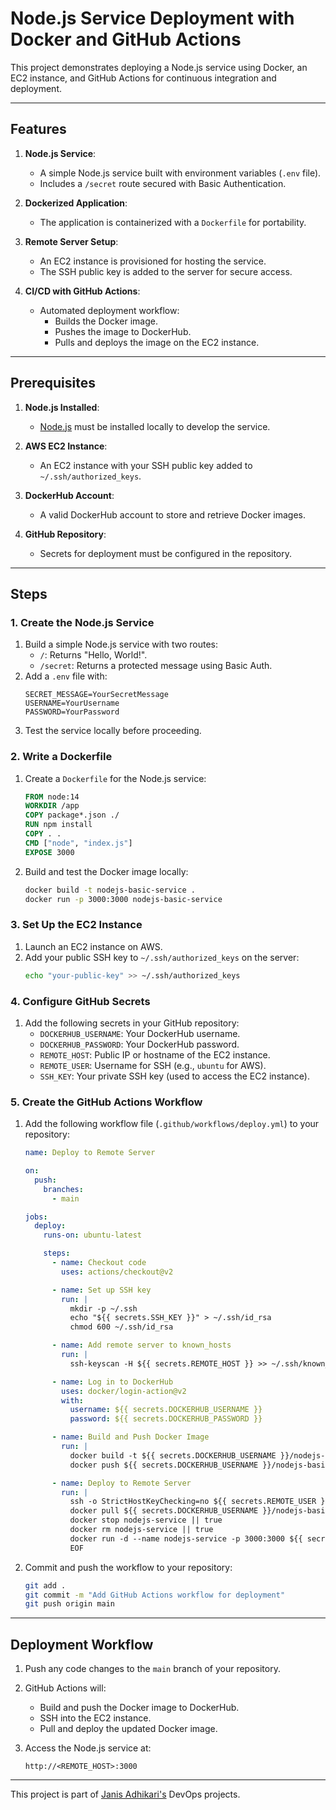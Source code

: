
# Node.js Service Deployment with Docker and GitHub Actions

This project demonstrates deploying a Node.js service using Docker, an EC2 instance, and GitHub Actions for continuous integration and deployment.

---

## Features

1. **Node.js Service**:
   - A simple Node.js service built with environment variables (`.env` file).
   - Includes a `/secret` route secured with Basic Authentication.

2. **Dockerized Application**:
   - The application is containerized with a `Dockerfile` for portability.

3. **Remote Server Setup**:
   - An EC2 instance is provisioned for hosting the service.
   - The SSH public key is added to the server for secure access.

4. **CI/CD with GitHub Actions**:
   - Automated deployment workflow:
     - Builds the Docker image.
     - Pushes the image to DockerHub.
     - Pulls and deploys the image on the EC2 instance.

---

## Prerequisites

1. **Node.js Installed**:
   - [Node.js](https://nodejs.org/) must be installed locally to develop the service.

2. **AWS EC2 Instance**:
   - An EC2 instance with your SSH public key added to `~/.ssh/authorized_keys`.

3. **DockerHub Account**:
   - A valid DockerHub account to store and retrieve Docker images.

4. **GitHub Repository**:
   - Secrets for deployment must be configured in the repository.

---

## Steps

### 1. Create the Node.js Service

1. Build a simple Node.js service with two routes:
   - `/`: Returns "Hello, World!".
   - `/secret`: Returns a protected message using Basic Auth.
2. Add a `.env` file with:
   ```env
   SECRET_MESSAGE=YourSecretMessage
   USERNAME=YourUsername
   PASSWORD=YourPassword
   ```
3. Test the service locally before proceeding.

### 2. Write a Dockerfile

1. Create a `Dockerfile` for the Node.js service:
   ```dockerfile
   FROM node:14
   WORKDIR /app
   COPY package*.json ./
   RUN npm install
   COPY . .
   CMD ["node", "index.js"]
   EXPOSE 3000
   ```
2. Build and test the Docker image locally:
   ```bash
   docker build -t nodejs-basic-service .
   docker run -p 3000:3000 nodejs-basic-service
   ```

### 3. Set Up the EC2 Instance

1. Launch an EC2 instance on AWS.
2. Add your public SSH key to `~/.ssh/authorized_keys` on the server:
   ```bash
   echo "your-public-key" >> ~/.ssh/authorized_keys
   ```

### 4. Configure GitHub Secrets

1. Add the following secrets in your GitHub repository:
   - `DOCKERHUB_USERNAME`: Your DockerHub username.
   - `DOCKERHUB_PASSWORD`: Your DockerHub password.
   - `REMOTE_HOST`: Public IP or hostname of the EC2 instance.
   - `REMOTE_USER`: Username for SSH (e.g., `ubuntu` for AWS).
   - `SSH_KEY`: Your private SSH key (used to access the EC2 instance).

### 5. Create the GitHub Actions Workflow

1. Add the following workflow file (`.github/workflows/deploy.yml`) to your repository:
   ```yaml
   name: Deploy to Remote Server

   on:
     push:
       branches:
         - main

   jobs:
     deploy:
       runs-on: ubuntu-latest

       steps:
         - name: Checkout code
           uses: actions/checkout@v2

         - name: Set up SSH key
           run: |
             mkdir -p ~/.ssh
             echo "${{ secrets.SSH_KEY }}" > ~/.ssh/id_rsa
             chmod 600 ~/.ssh/id_rsa

         - name: Add remote server to known_hosts
           run: |
             ssh-keyscan -H ${{ secrets.REMOTE_HOST }} >> ~/.ssh/known_hosts

         - name: Log in to DockerHub
           uses: docker/login-action@v2
           with:
             username: ${{ secrets.DOCKERHUB_USERNAME }}
             password: ${{ secrets.DOCKERHUB_PASSWORD }}

         - name: Build and Push Docker Image
           run: |
             docker build -t ${{ secrets.DOCKERHUB_USERNAME }}/nodejs-basic-service:latest .
             docker push ${{ secrets.DOCKERHUB_USERNAME }}/nodejs-basic-service:latest

         - name: Deploy to Remote Server
           run: |
             ssh -o StrictHostKeyChecking=no ${{ secrets.REMOTE_USER }}@${{ secrets.REMOTE_HOST }} << 'EOF'
             docker pull ${{ secrets.DOCKERHUB_USERNAME }}/nodejs-basic-service:latest
             docker stop nodejs-service || true
             docker rm nodejs-service || true
             docker run -d --name nodejs-service -p 3000:3000 ${{ secrets.DOCKERHUB_USERNAME }}/nodejs-basic-service:latest
             EOF
   ```

2. Commit and push the workflow to your repository:
   ```bash
   git add .
   git commit -m "Add GitHub Actions workflow for deployment"
   git push origin main
   ```

---

## Deployment Workflow

1. Push any code changes to the `main` branch of your repository.
2. GitHub Actions will:
   - Build and push the Docker image to DockerHub.
   - SSH into the EC2 instance.
   - Pull and deploy the updated Docker image.

3. Access the Node.js service at:
   ```
   http://<REMOTE_HOST>:3000
   ```

---

This project is part of [Janis Adhikari's](https://roadmap.sh/projects/dockerized-service-deployment)  DevOps projects.